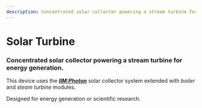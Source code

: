 ```yaml
---
description: Concentrated solar collector powering a stream turbine for energy generation.
---
```


# Solar Turbine

### Concentrated solar collector powering a stream turbine for energy generation.

This device uses the [_**IIM:Photon**_](../../photonics/photon/) solar collector system extended with _boiler_ and _steam turbine_ modules.

Designed for energy generation or scientific research.

